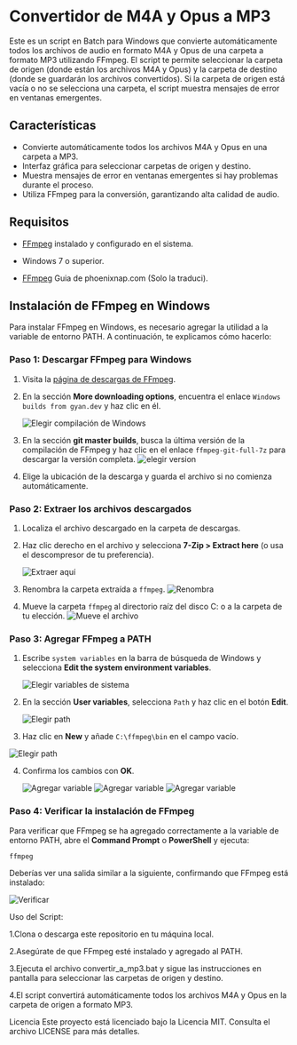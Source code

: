 # Convertidor de M4A y Opus a MP3

Este es un script en Batch para Windows que convierte automáticamente todos los archivos de audio en formato M4A y Opus de una carpeta a formato MP3 utilizando FFmpeg. El script te permite seleccionar la carpeta de origen (donde están los archivos M4A y Opus) y la carpeta de destino (donde se guardarán los archivos convertidos). Si la carpeta de origen está vacía o no se selecciona una carpeta, el script muestra mensajes de error en ventanas emergentes.

## Características

- Convierte automáticamente todos los archivos M4A y Opus en una carpeta a MP3.
- Interfaz gráfica para seleccionar carpetas de origen y destino.
- Muestra mensajes de error en ventanas emergentes si hay problemas durante el proceso.
- Utiliza FFmpeg para la conversión, garantizando alta calidad de audio.

## Requisitos

- [FFmpeg](https://ffmpeg.org/download.html) instalado y configurado en el sistema.
- Windows 7 o superior.


- [FFmpeg](https://phoenixnap.com/kb/ffmpeg-windows) Guia de phoenixnap.com (Solo la traduci).
## Instalación de FFmpeg en Windows

Para instalar FFmpeg en Windows, es necesario agregar la utilidad a la variable de entorno PATH. A continuación, te explicamos cómo hacerlo:

### Paso 1: Descargar FFmpeg para Windows

1. Visita la [página de descargas de FFmpeg](https://ffmpeg.org/download.html).
2. En la sección **More downloading options**, encuentra el enlace `Windows builds from gyan.dev` y haz clic en él.
   
   ![Elegir compilación de Windows](guia/1.png)
   
3. En la sección **git master builds**, busca la última versión de la compilación de FFmpeg y haz clic en el enlace `ffmpeg-git-full-7z` para descargar la versión completa.
     ![elegir version](guia/2.png)  
4. Elige la ubicación de la descarga y guarda el archivo si no comienza automáticamente.

### Paso 2: Extraer los archivos descargados

1. Localiza el archivo descargado en la carpeta de descargas.
2. Haz clic derecho en el archivo y selecciona **7-Zip > Extract here** (o usa el descompresor de tu preferencia).
   
   ![Extraer aquí](guia/3.png)
   
3. Renombra la carpeta extraída a `ffmpeg`.
   ![Renombra](guia/4.png)
4. Mueve la carpeta `ffmpeg` al directorio raíz del disco C: o a la carpeta de tu elección.
   ![Mueve el archivo](guia/5.png)

### Paso 3: Agregar FFmpeg a PATH

1. Escribe `system variables` en la barra de búsqueda de Windows y selecciona **Edit the system environment variables**.
   
   ![Elegir variables de sistema](guia/6.png)
   
2. En la sección **User variables**, selecciona `Path` y haz clic en el botón **Edit**.
   
   ![Elegir path](guia/6.png)
   
3. Haz clic en **New** y añade `C:\ffmpeg\bin` en el campo vacío.

  ![Elegir path](guia/7.png)

4. Confirma los cambios con **OK**.

   ![Agregar variable](guia/8.png)
   ![Agregar variable](guia/9.png)
   ![Agregar variable](guia/10.png)
   
### Paso 4: Verificar la instalación de FFmpeg

Para verificar que FFmpeg se ha agregado correctamente a la variable de entorno PATH, abre el **Command Prompt** o **PowerShell** y ejecuta:

```bash
ffmpeg
```

Deberías ver una salida similar a la siguiente, confirmando que FFmpeg está instalado:

![Verificar](guia/11.png)


Uso del Script:

1.Clona o descarga este repositorio en tu máquina local.

2.Asegúrate de que FFmpeg esté instalado y agregado al PATH.

3.Ejecuta el archivo convertir_a_mp3.bat y sigue las instrucciones en pantalla para seleccionar las carpetas de origen y destino.

4.El script convertirá automáticamente todos los archivos M4A y Opus en la carpeta de origen a formato MP3.

Licencia
Este proyecto está licenciado bajo la Licencia MIT. Consulta el archivo LICENSE para más detalles.
